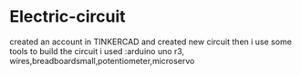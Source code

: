 # Electric-circuit
created an account in TINKERCAD and created new circuit then i use some tools to build the circuit i used :arduino uno r3, wires,breadboardsmall,potentiometer,microservo

